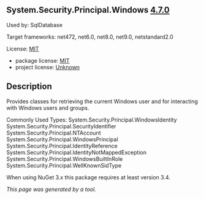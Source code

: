 System.Security.Principal.Windows [4.7.0](https://www.nuget.org/packages/System.Security.Principal.Windows/4.7.0)
--------------------

Used by: SqlDatabase

Target frameworks: net472, net6.0, net8.0, net9.0, netstandard2.0

License: [MIT](../../../../licenses/mit) 

- package license: [MIT](https://licenses.nuget.org/MIT) 
- project license: [Unknown](https://github.com/dotnet/corefx) 

Description
-----------
Provides classes for retrieving the current Windows user and for interacting with Windows users and groups.

Commonly Used Types:
System.Security.Principal.WindowsIdentity
System.Security.Principal.SecurityIdentifier
System.Security.Principal.NTAccount
System.Security.Principal.WindowsPrincipal
System.Security.Principal.IdentityReference
System.Security.Principal.IdentityNotMappedException
System.Security.Principal.WindowsBuiltInRole
System.Security.Principal.WellKnownSidType
 
When using NuGet 3.x this package requires at least version 3.4.

*This page was generated by a tool.*